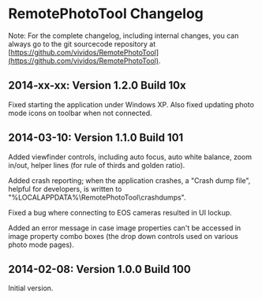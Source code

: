# RemotePhotoTool Changelog #

Note: For the complete changelog, including internal changes, you can always go to
the git sourcecode repository at [https://github.com/vividos/RemotePhotoTool](https://github.com/vividos/RemotePhotoTool).

## 2014-xx-xx: Version 1.2.0 Build 10x ##

Fixed starting the application under Windows XP. Also fixed updating photo mode icons on
toolbar when not connected.

## 2014-03-10: Version 1.1.0 Build 101 ##

Added viewfinder controls, including auto focus, auto white balance, zoom in/out,
helper lines (for rule of thirds and golden ratio).

Added crash reporting; when the application crashes, a "Crash dump file", helpful
for developers, is written to "%LOCALAPPDATA%\RemotePhotoTool\crashdumps".

Fixed a bug where connecting to EOS cameras resulted in UI lockup.

Added an error message in case image properties can't be accessed in image property
combo boxes (the drop down controls used on various photo mode pages).

## 2014-02-08: Version 1.0.0 Build 100 ##
Initial version.
